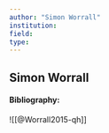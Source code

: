 ```yaml
---
author: "Simon Worrall"
institution:
field:
type:
---
```


## Simon Worrall
#### Bibliography:

![[@Worrall2015-qh]]